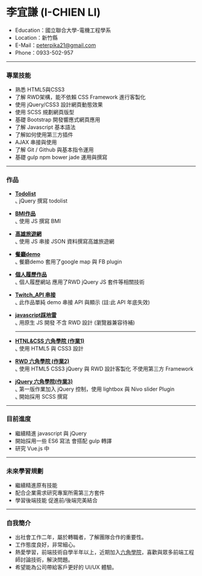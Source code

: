 # 李宜謙 (I-CHIEN LI)
<ul>
  <li>Education：國立聯合大學-電機工程學系</li>
  <li>Location：新竹縣</li>
  <li>E-Mail：<a href="mailto:peterpika21@gmail.com">peterpika21@gmail.com</a></li>
  <li>Phone：0933-502-957</li>
</ul>
<hr>
<h3>專業技能</h3>
<ul>
  <li>熟悉 HTML5與CSS3 </li>
  <li>了解 RWD架構，能不依賴 CSS Framework 進行客製化</li>
  <li>使用 jQuery/CSS3 設計網頁動態效果</li>
  <li>使用 SCSS 規劃網頁版型</li>
  <li>基礎 Bootstrap 開發響應式網頁應用</li>
  <li>了解 Javascript 基本語法</li>
  <li>了解如何使用第三方插件</li>
  <li>AJAX 串接與使用</li>
  <li>了解 Git / Github 與基本指令運用</li>
  <li>基礎 gulp npm bower jade 運用與撰寫</li>
</ul>
<hr>
<h3>作品</h3>
<ul>
   <li>
<p><a href="https://peterpika20.github.io/todolist/"><b>Todolist</b></a><br>
⌞ jQuery 撰寫 todolist </p>
</li>
   <li>
<p><a href="https://peterpika20.github.io/BMI/"><b>BMI作品</b></a><br>
⌞ 使用 JS 撰寫 BMI </p>
</li>
   <li>
<p><a href="https://peterpika20.github.io/Kaohsiung_Travel/" rel="nofollow"><b>高雄旅遊網</b></a><br>
⌞ 使用 JS 串接 JSON 資料撰寫高雄旅遊網</p>
</li>
   <li>
<p><a href="https://peterpika20.github.io/restaurant/" rel="nofollow"><b>餐廳demo</b></a><br>
⌞ 餐廳demo 套用了google map 與 FB plugin</p>
</li>
   <li>
<p><a href="https://peterpika20.github.io/project/" rel="nofollow"><b>個人履歷作品</b></a><br>
⌞ 個人履歷網站 應用了RWD jQuery JS 套件等相關技術</p>
</li>
   <li>
<p><a href="https://peterpika20.github.io/Twitch_API_demo/" rel="nofollow"><b>Twitch_API 串接</b></a><br>
⌞ 此作品單純 demo 串接 API 與顯示 (註:此 API 年底失效)</p>
</li>
    <li>
<p><a href="https://peterpika20.github.io/boom/" rel="nofollow"><b>javascript踩地雷</b></a><br>
⌞ 用原生 JS 開發 不含 RWD 設計 (瀏覽器兼容待補)</p>
</li>
  <hr>
    <li>
<p><a href="https://peterpika20.github.io/HTML-CSS-hw/" rel="nofollow"><b>HTNL&CSS 六角學院 (作業1)</b></a> <br>
⌞ 使用 HTML5 與 CSS3 設計</p>
</li>
   <li>
<p><a href="https://peterpika20.github.io/RWD-HW/" rel="nofollow"><b>RWD 六角學院 (作業2)</b></a> <br>
⌞ 使用 HTML5 CSS3 jQuery 與 RWD 設計客製化 不使用第三方 Framework</p>
</li>
   <li>
<p><a href="https://peterpika20.github.io/jQuery-hw/" rel="nofollow"><b>jQuery 六角學院(作業3)</b></a><br>
⌞ 第一版作業加入 jQuery 控制，使用 lightbox 與 Nivo slider Plugin <br>
     ⌞ 開始採用 SCSS 撰寫</p>
</li>
</ul>
<hr>
<h3>目前進度</h3>
<ul>
  <li>繼續精進 javascript 與 jQuery </li>
  <li>開始採用一些 ES6 寫法 會搭配 gulp 轉譯</li>
  <li>研究 Vue.js 中</li>
</ul>
<hr>
<h3>未來學習規劃</h3>
<ul>
  <li>繼續精進原有技能</li>
  <li>配合企業需求研究專案所需第三方套件</li>
  <li>學習後端技能 促進前/後端完美結合</li>
</ul>
<hr>
<h3>自我簡介</h3>
<ul>
  <li>出社會工作二年，屬於轉職者，了解團隊合作的重要性。</li>
  <li>工作態度良好，非常細心。</li>
  <li>熱愛學習，前端技術自學半年以上，近期加入<a href="https://www.facebook.com/hexschool/">六角學院</a>，喜歡與眾多前端工程師討論技術，解決問題。</li>
  <li>希望能為公司帶給客戶更好的 UI/UX 體驗。</li>
</ul>
